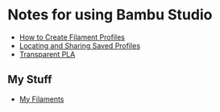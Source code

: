 # Notes for using Bambu Studio

* [How to Create Filament Profiles](./create_filament_profiles.md)
* [Locating and Sharing Saved Profiles](./locating_saved_profiles.md)
* [Transparent PLA](./transparent_pla.md)

## My Stuff

* [My Filaments](./my_filaments.md)
